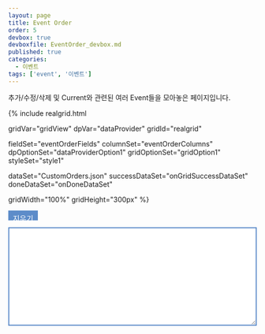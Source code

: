 ```yaml
---
layout: page
title: Event Order
order: 5
devbox: true
devboxfile: EventOrder_devbox.md
published: true
categories:
  - 이벤트
tags: ['event', '이벤트']
---
```


추가/수정/삭제 및 Current와 관련된 여러 Event들을 모아놓은 페이지입니다.

<script>
var onGridSuccessDataSet = function(data, textStatus, jqXHR) {
    var events = 0;
    field = dataProvider.getFields();

    gridView.onCurrentChanging = function (grid, oldIndex, newIndex) {
        addLog("grid.onCurrentChanging: " + "(" + oldIndex.itemIndex + ", " + oldIndex.column + ") => (" + newIndex.itemIndex + ", " + newIndex.column + ")");
 
        return true;
    };
 
    gridView.onCurrentChanged = function (grid, newIndex) {
        addLog("grid.onCurrentChanged: " + "(" + newIndex.itemIndex + ", " + newIndex.column + ")");
    };
 
    gridView.onCurrentRowChanged = function (grid, oldRow, newRow) {
        addLog("grid.onCurrentRowChanged: " + "(" + oldRow + " => " + newRow + ")");
    };
 
    gridView.onRowsDeleting = function (grid, rows) {
        addLog("grid.onRowsDeleting:" + rows);
        return null;
    };
    // 추가하지 못하게 하려면 string 메시지나 boolean false를 리턴한다.
    gridView.onRowInserting = function (grid, itemIndex) {
        addLog("grid.onRowInserting:" + itemIndex);
        return null;
    };
 
    gridView.onEditChange = function (grid, index, value) {
        addLog("grid.onEditChange driven, edit value=" + value);
    };
 
    gridView.onEditCommit = function (id, index, oldValue, newValue) {
        addLog("grid.onEditCommit driven, " + oldValue + " => " + newValue);
    };
 
    gridView.onCellEdited = function (grid, itemIndex, dataRow, field) {
        var v = grid.getValue(itemIndex, field);
        addLog("grid.onCellEdited, edited value=" + v);
    };
 
    gridView.onEditRowChanged = function (grid, itemIndex, dataRow, field, oldValue, newValue) {
        var v = grid.getValue(itemIndex, field);
        addLog("grid.onEditRowChanged: " + oldValue + " => " + newValue);
    };
 
    gridView.onEditCanceled = function (grid, index) {
        addLog("grid.onEditCanceled driven, edit index=" + JSON.stringify(index));
    }
 
    gridView.onDataCellDblClicked = function (grid, index) {
        var fieldIndex = findField(field, index.fieldName);
        addLog("grid.onDataCellDblClicked, cell value=" + grid.getValue(index.itemIndex, fieldIndex));
    };
 
    gridView.onDataCellClicked = function (grid, index) {
        var fieldIndex = findField(field, index.fieldName);
        addLog("grid.onDataCellClicked, cell value=" + grid.getValue(index.itemIndex, fieldIndex));
    };
 
    var CustomerNames = ["ALFKI", "ANATR", "ANTON", "AROUT", "BERGS", "BLAUS", "BLONP", "BOLID", "BONAP", "BOTTM", "BSBEV", "CACTU", "CENTC", "CHOPS", "COMMI", "CONSH", "DRACD", "DUMON", "EASTC", "ERNSH", "FAMIA", "FISSA", "FOLIG", "FOLKO", "FRANK", "FRANR", "FRANS", "FURIB", "GALED", "GODOS", "GOURL", "GREAL", "GROSR", "HANAR", "HILAA", "HUNGC", "HUNGO", "ISLAT", "KOENE", "LACOR", "LAMAI", "LAUGB", "LAZYK", "LEHMS", "LETSS", "LILAS", "LINOD", "LONEP", "MAGAA", "MAISD", "MEREP", "MORGK", "NORTS", "OCEAN", "OLDWO", "OTTIK", "PARIS", "PERIC", "PICCO", "PRINI", "QUEDE", "QUEEN", "QUICK", "RANCH", "RATTC", "REGGC", "RICAR", "RICSU", "ROMEY", "SANTG", "SAVEA", "SEVES", "SIMOB", "SPECD", "SPLIR", "SUPRD", "THEBI", "THECR", "TOMSP", "TORTU", "TRADH", "TRAIH", "VAFFE", "VICTE", "VINET", "WANDK", "WARTH", "WELLI", "WHITC", "WILMK", "WOLZA"];
    gridView.onEditSearch = function (grid, index, text) {
        addLog("grid.onEditSearch:" + index.itemIndex + "," + index.column + ", " + text);
        var items = CustomerNames.filter(function (str) {
            return str.indexOf(text) == 0;
        });
        gridView.fillEditSearchItems(index.column, text, items);
    };
 
    gridView.onGetEditValue = function (grid, index, editResult) {
        addLog("onGetEditValue: " + JSON.stringify(editResult));
    };
 
    gridView.onSorting = function (grid, field, directions) {
        addLog("onSorting: " + JSON.stringify(field) + ", " + JSON.stringify(directions));
    };
 
    gridView.onSortingChanged = function (grid) {
        addLog("onSortingChanged");
    };
 
    gridView.onFiltering = function (grid) {
        addLog("onFiltering");
    };
 
    gridView.onFilteringChanged = function (grid) {
        addLog("onFilteringChanged");
    };
 
    gridView.onTopItemIndexChanged = function (grid, itemIndex) {
        addLog("onTopItemIndexChanged! Top " + itemIndex);
    }
 
    dataProvider.onValueChanged = function (provider, row, field) {
        addLog("dp.onValueChanged:" + row + "," + field);
    };
    dataProvider.onRowStateChanged = function (provider, row) {
        addLog("dp.onRowStateChanged:" + row);
    };
    dataProvider.onRowStatesChanged = function (provider, rows) {
        addLog("dp.onRowStatesChanged:" + rows.length + " rows");
    };
    dataProvider.onRowStatesCleared = function (provider) {
        addLog("dp.onRowStateCleared");
    };
    dataProvider.onRowCountChanged = function (provider, count) {
        addLog("dp.onRowCountChanged:" + count);
    };
    dataProvider.onRowUpdating = function (provider, row) {
        addLog("dp.onRowUpdating:" + row);
        return true;
    };
    dataProvider.onRowUpdated = function (provider, row) {
        addLog("dp.onRowUpdated:" + row);
    };
    dataProvider.onRowsUpdated = function (provider, row, count) {
        addLog("dp.onRowsUpdated:" + row + "," + count);
    };
    dataProvider.onRowInserting = function (provider, row) {
        addLog("dp.onRowInserting:" + row);
        return true;
    };
    dataProvider.onRowInserted = function (provider, row) {
        addLog("dp.onRowInserted:" + row);
    };
    dataProvider.onRowsInserted = function (provider, row, count) {
        addLog("dp.onRowsInserted:" + row + ',' + count);
    };
    dataProvider.onRowDeleting = function (provider, row) {
        addLog("dp.onRowDeleting:" + row);
        return true;
    };
    dataProvider.onRowDeleted = function (provider, row) {
        addLog("dp.onRowDeleted:" + row);
    };
    // 연속된 행들이 삭제되지 않았을 수 있으므로 이벤트르 제공한다.
    dataProvider.onRowsDeleted = function (provider, rows) {
        addLog("dp.onRowsDeleted:" + rows.length + " rows");
    };
    dataProvider.onRowMoving = function (provider, row, newRow) {
        addLog("dp.onRowMoving:" + row + "," + newRow);
        return true;
    };
    dataProvider.onRowMoved = function (provider, row, newRow) {
        addLog("dp.onRowMoved:" + row + "," + newRow);
    };
    dataProvider.onRowsMoving = function (provider, row, count, newRow) {
        addLog("dp.onRowsMoving:" + row + "," + count + "," + newRow);
        return true;
    };
    dataProvider.onRowsMoved = function (provider, row, count, newRow) {
        addLog("dp.onRowsMoved:" + row + "," + count + "," + newRow);
    };
    dataProvider.onDataChanged = function (provider) {
        addLog("dp.onDataChanged");
    } 

    function addLog(log) {
        var prevLog = $("#eventLog").val();
        $("#eventLog").val(prevLog + "[" + events++ + "] " + log + "\n");
        $("#eventLog").scrollTop($("#eventLog")[0].scrollHeight);
    };  

	  dataProvider.setRows(data);
}

var onDoneDataSet = function() {

}



function findField(field, fieldName) {
    for (var i = 0; i < field.length; i++) {
        if (field[i].orgFieldName == fieldName)
            return i;
    }
    return -1;
}

function clearTextarea() {
	events = 0;
	$("#eventLog").val('');
}
</script>

{% include realgrid.html

  gridVar="gridView"
  dpVar="dataProvider"
  gridId="realgrid"

  fieldSet="eventOrderFields"
  columnSet="eventOrderColumns"
  dpOptionSet="dataProviderOption1"
  gridOptionSet="gridOption1"
  styleSet="style1"

  dataSet="CustomOrders.json"
  successDataSet="onGridSuccessDataSet"  
  doneDataSet="onDoneDataSet"

  gridWidth="100%"
  gridHeight="300px" %}

<input type="button" onclick="clearTextarea()" value="지우기" style="width:60px; height:20;
	background-color: #5d8cc9;
    border: none;
    color: white;
    padding: 5px 5px;
    text-align: center;
    text-decoration: none;
    display: inline-block;
    font-size: 15px;" >
<textarea id="eventLog" style="width:100%; height:200px; border: 2px solid #5d8cc9"></textarea>